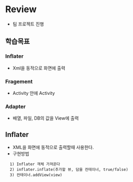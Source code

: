 # Review
- 팀 프로젝트 진행



## 학습목표

### Inflater
- Xml을 동적으로 화면에 출력

### Fragement
- Activity 안에 Activity

### Adapter
- 배열, 파일, DB의 값을 View에 출력


## Inflater
- XML을 화면에 동적으로 출력할때 사용한다.
- 구현방법
```
  1) Inflater 객체 가져온다
  2) inflater.inflate(추가할 뷰, 담을 컨테이너, true/false)
  3) 컨테이너.addView(view)

```
